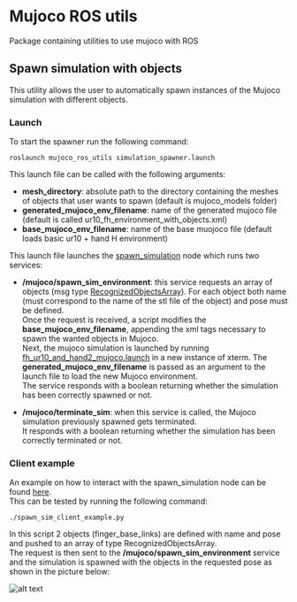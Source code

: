 # Mujoco ROS utils

Package containing utilities to use mujoco with ROS

## Spawn simulation with objects

This utility allows the user to automatically spawn instances of the Mujoco simulation with different objects.

### Launch
To start the spawner run the following command:

```
roslaunch mujoco_ros_utils simulation_spawner.launch
```

This launch file can be called with the following arguments:

+ **mesh_directory**: absolute path to the directory containing the meshes of objects that user wants to spawn (default is mujoco_models folder)
+ **generated_mujoco_env_filename**: name of the generated mujoco file (default is called ur10_fh_environment_with_objects.xml)
+ **base_mujoco_env_filename**: name of the base muojoco file (default loads basic ur10 + hand H environment)


This launch file launches the [spawn_simulation](https://github.com/shadow-robot/mujoco_ros_pkgs/blob/kinetic-devel/mujoco_ros_utils/scripts/spawn_simulation.py) node 
which runs two services:

+ **/mujoco/spawn_sim_environment**: this service requests an array of objects (msg type [RecognizedObjectsArray](http://docs.ros.org/kinetic/api/object_recognition_msgs/html/msg/RecognizedObjectArray.html)).
For each object both name (must correspond to the name of the stl file of the object) and pose must be defined.<br/>
Once the request is received, a script modifies the **base_mujoco_env_filename**, appending the xml tags necessary to spawn the wanted objects in Mujoco.</br>
Next, the mujoco simulation is launched by running [fh_ur10_and_hand2_mujoco.launch](https://github.com/shadow-robot/fh_interface/blob/F%23SRC-1374_mujoco_launch/fh_robot_launch/launch/fh_ur10_and_fh2_mujoco.launch) in a new instance of xterm.
The **generated_mujoco_env_filename** is passed as an argument to the launch file to load the new Mujoco environment.</br>
The service responds with a boolean returning whether the simulation has been correctly spawned or not.

+ **/mujoco/terminate_sim**: when this service is called, the Mujoco simulation previously spawned gets terminated.<br/>
It responds with a boolean returning whether the simulation has been correctly terminated or not.

### Client example

An example on how to interact with the spawn_simulation node can be found [here](https://github.com/shadow-robot/mujoco_ros_pkgs/blob/kinetic-devel/mujoco_ros_utils/scripts/spawn_sim_client_example.py).</br>
This can be tested by running the following command:
```
./spawn_sim_client_example.py
```

In this script 2 objects (finger_base_links) are defined with name and pose and pushed to an array of type RecognizedObjectsArray.</br> 
The request is then sent to the **/mujoco/spawn_sim_environment** service and the simulation is spawned with the objects in the requested pose as shown in the picture below:

![alt text](https://github.com/shadow-robot/mujoco_ros_pkgs/blob/kinetic-devel/mujoco_ros_utils/spawn_object_example.png)





